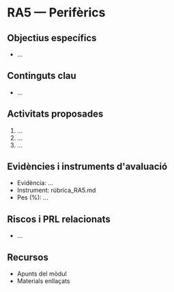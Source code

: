 # RA5 — Perifèrics

## Objectius específics
- ...

## Continguts clau
- ...

## Activitats proposades
1. ...
2. ...
3. ...

## Evidències i instruments d'avaluació
- Evidència: ...
- Instrument: rúbrica_RA5.md
- Pes (%): ...

## Riscos i PRL relacionats
- ...

## Recursos
- Apunts del mòdul
- Materials enllaçats